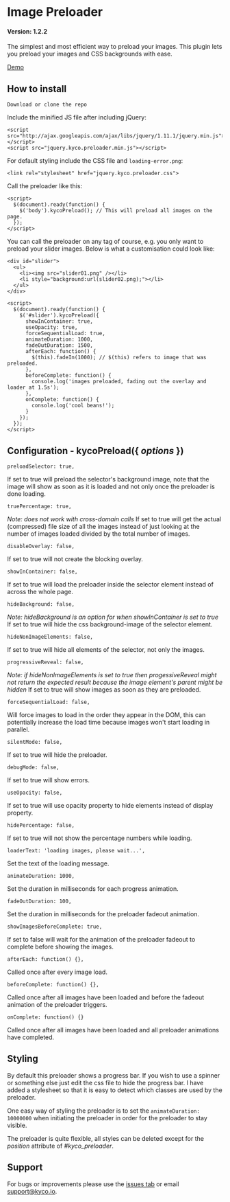 Image Preloader
===============
#### Version: 1.2.2

The simplest and most efficient way to preload your images. This plugin lets you preload your images and CSS backgrounds with ease.

[Demo](https://kyco.github.io/jquery.kyco.preloader)

How to install
--------------

    Download or clone the repo

Include the minified JS file after including jQuery:

    <script src="http://ajax.googleapis.com/ajax/libs/jquery/1.11.1/jquery.min.js"></script>
    <script src="jquery.kyco.preloader.min.js"></script>

For default styling include the CSS file and `loading-error.png`:

    <link rel="stylesheet" href="jquery.kyco.preloader.css">

Call the preloader like this:

    <script>
      $(document).ready(function() {
        $('body').kycoPreload(); // This will preload all images on the page.
      });
    </script>

You can call the preloader on any tag of course, e.g. you only want to preload your slider images. Below is what a customisation could look like:

    <div id="slider">
      <ul>
        <li><img src="slider01.png" /></li>
        <li style="background:url(slider02.png);"></li>
      </ul>
    </div>

    <script>
      $(document).ready(function() {
        $('#slider').kycoPreload({
          showInContainer: true,
          useOpacity: true,
          forceSequentialLoad: true,
          animateDuration: 1000,
          fadeOutDuration: 1500,
          afterEach: function() {
            $(this).fadeIn(1000); // $(this) refers to image that was preloaded.
          },
          beforeComplete: function() {
            console.log('images preloaded, fading out the overlay and loader at 1.5s');
          },
          onComplete: function() {
            console.log('cool beans!');
          }
        });
      });
    </script>


Configuration - kycoPreload({ *options* })
------------------------------------------

    preloadSelector: true,

If set to true will preload the selector's background image, note that the image will show
as soon as it is loaded and not only once the preloader is done loading.

    truePercentage: true,

*Note: does not work with cross-domain calls*
If set to true will get the actual (compressed) file size of all the images instead of just looking
at the number of images loaded divided by the total number of images.

    disableOverlay: false,

If set to true will not create the blocking overlay.

    showInContainer: false,

If set to true will load the preloader inside the selector element instead of across the whole page.

    hideBackground: false,

*Note: hideBackground is an option for when showInContainer is set to true*
If set to true will hide the css background-image of the selector element.

    hideNonImageElements: false,

If set to true will hide all elements of the selector, not only the images.

    progressiveReveal: false,

*Note: if hideNonImageElements is set to true then progessiveReveal might not return
the expected result because the image element's parent might be hidden*
If set to true will show images as soon as they are preloaded.

    forceSequentialLoad: false,

Will force images to load in the order they appear in the DOM, this can potentially
increase the load time because images won't start loading in parallel.

    silentMode: false,

If set to true will hide the preloader.

    debugMode: false,

If set to true will show errors.

    useOpacity: false,

If set to true will use opacity property to hide elements instead of display property.

    hidePercentage: false,

If set to true will not show the percentage numbers while loading.

    loaderText: 'loading images, please wait...',

Set the text of the loading message.

    animateDuration: 1000,

Set the duration in milliseconds for each progress animation.

    fadeOutDuration: 100,

Set the duration in milliseconds for the preloader fadeout animation.

    showImagesBeforeComplete: true,

If set to false will wait for the animation of the preloader fadeout to complete before showing the images.

    afterEach: function() {},

Called once after every image load.

    beforeComplete: function() {},

Called once after all images have been loaded and before the fadeout animation of the preloader triggers.

    onComplete: function() {}

Called once after all images have been loaded and all preloader animations have completed.


Styling
-------

By default this preloader shows a progress bar. If you wish to use a spinner or something else just edit the css file to hide the progress bar. I have added a stylesheet so that it is easy to detect which classes are used by the preloader.

One easy way of styling the preloader is to set the `animateDuration: 10000000` when initiating the preloader in order for the preloader to stay visible.

The preloader is quite flexible, all styles can be deleted except for the *position* attribute of *#kyco_preloader*.


Support
-------

For bugs or improvements please use the [issues tab](https://github.com/kyco/jquery.kyco.preloader/issues) or email [support@kyco.io](mailto:support@kyco.io).
